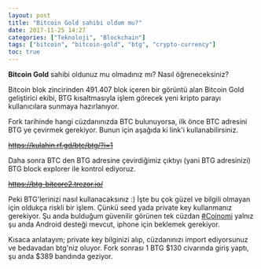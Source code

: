 ```yaml
---
layout: post
title: "Bitcoin Gold sahibi oldum mu?"
date: 2017-11-25 14:27
categories: ["Teknoloji", "Blockchain"]
tags: ["bitcoin", "bitcoin-gold", "btg", "crypto-currency"]
toc: true
---
```


**Bitcoin Gold** sahibi oldunuz mu olmadınız mı? Nasıl öğreneceksiniz?

Bitcoin blok zincirinden 491.407 blok içeren bir görüntü alan Bitcoin Gold geliştirici ekibi, BTG kısaltmasıyla işlem görecek yeni kripto parayı kullanıcılara sunmaya hazırlanıyor.

Fork tarihinde hangi cüzdanınızda BTC bulunuyorsa, ilk önce BTC adresini BTG ye çevirmek gerekiyor. Bunun için aşağıda ki link'i kullanabilirsiniz.

~~https://kulahin.rf.gd/btc/btg/?i=1~~

Daha sonra BTC den BTG adresine çevirdiğimiz çıktıyı (yani BTG adresinizi) BTG block explorer ile kontrol ediyoruz.

~~https://btg-bitcore2.trezor.io/~~

Peki BTG'lerinizi nasıl kullanacaksınız :) İşte bu çok güzel ve bilgili olmayan için oldukça riskli bir işlem. Çünkü seed yada private key kullanmanız gerekiyor. Şu anda bulduğum güvenilir görünen tek cüzdan [#Coinomi](https://coinomi.com/) yalnız şu anda Android desteği mevcut, iphone için beklemek gerekiyor. 

Kısaca anlatayım; private key bilginizi alıp, cüzdanınızı import ediyorsunuz ve bedavadan btg'niz oluyor. Fork sonrası 1 BTG $130 civarında giriş yaptı, şu anda $389 bandında geziyor.